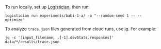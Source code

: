 To run locally, set up [Logistician](https://github.com/stuhlmueller/logistician), then run:

```
logistician run experiments/babi-1-a/ -o "--random-seed 1 -- --optimize"
```

To analyze `trace.json` files generated from cloud runs, use [jq](https://stedolan.github.io/jq/). For example:

```
jq -c '[input_filename, .[-1].devStats.responses]' data/*/results/trace.json
```